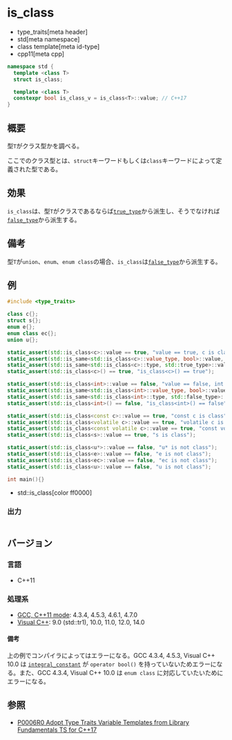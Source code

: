# is_class
* type_traits[meta header]
* std[meta namespace]
* class template[meta id-type]
* cpp11[meta cpp]

```cpp
namespace std {
  template <class T>
  struct is_class;

  template <class T>
  constexpr bool is_class_v = is_class<T>::value; // C++17
}
```

## 概要
型`T`がクラス型かを調べる。

ここでのクラス型とは、`struct`キーワードもしくは`class`キーワードによって定義された型である。


## 効果
`is_class`は、型`T`がクラスであるならば[`true_type`](true_type.md)から派生し、そうでなければ[`false_type`](false_type.md)から派生する。


## 備考
型`T`が`union`、`enum`、`enum class`の場合、`is_class`は[`false_type`](false_type.md)から派生する。


## 例
```cpp
#include <type_traits>

class c{};
struct s{};
enum e{};
enum class ec{};
union u{};

static_assert(std::is_class<c>::value == true, "value == true, c is class");
static_assert(std::is_same<std::is_class<c>::value_type, bool>::value, "value_type == bool");
static_assert(std::is_same<std::is_class<c>::type, std::true_type>::value, "type == true_type");
static_assert(std::is_class<c>() == true, "is_class<c>() == true");

static_assert(std::is_class<int>::value == false, "value == false, int is not class");
static_assert(std::is_same<std::is_class<int>::value_type, bool>::value, "value_type == bool");
static_assert(std::is_same<std::is_class<int>::type, std::false_type>::value, "type == false_type");
static_assert(std::is_class<int>() == false, "is_class<int>() == false");

static_assert(std::is_class<const c>::value == true, "const c is class");
static_assert(std::is_class<volatile c>::value == true, "volatile c is class");
static_assert(std::is_class<const volatile c>::value == true, "const volatile c is class");
static_assert(std::is_class<s>::value == true, "s is class");

static_assert(std::is_class<u*>::value == false, "u* is not class");
static_assert(std::is_class<e>::value == false, "e is not class");
static_assert(std::is_class<ec>::value == false, "ec is not class");
static_assert(std::is_class<u>::value == false, "u is not class");

int main(){}
```
* std::is_class[color ff0000]

### 出力
```
```

## バージョン
### 言語
- C++11

### 処理系
- [GCC, C++11 mode](/implementation.md#gcc): 4.3.4, 4.5.3, 4.6.1, 4.7.0
- [Visual C++](/implementation.md#visual_cpp): 9.0 (std::tr1), 10.0, 11.0, 12.0, 14.0

#### 備考
上の例でコンパイラによってはエラーになる。GCC 4.3.4, 4.5.3, Visual C++ 10.0 は [`integral_constant`](integral_constant.md) が `operator bool()` を持っていないためエラーになる。また、GCC 4.3.4, Visual C++ 10.0 は `enum class` に対応していたいためにエラーになる。


## 参照
- [P0006R0 Adopt Type Traits Variable Templates from Library Fundamentals TS for C++17](http://www.open-std.org/jtc1/sc22/wg21/docs/papers/2015/p0006r0.html)
